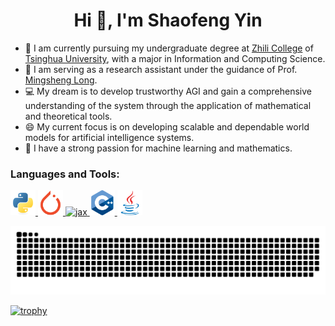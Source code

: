 <h1 align="center"> Hi 👋, I'm Shaofeng Yin </h1>

- 🔭 I am currently pursuing my undergraduate degree at [Zhili College](https://www.zlc.tsinghua.edu.cn/) of [Tsinghua University](https://www.tsinghua.edu.cn/en/), with a major in Information and Computing Science.
- 🍵 I am serving as a research assistant under the guidance of Prof. [Mingsheng Long](http://ise.thss.tsinghua.edu.cn/~mlong/).
- 💻 My dream is to develop trustworthy AGI and gain a comprehensive understanding of the system through the application of mathematical and theoretical tools.
- 😄 My current focus is on developing scalable and dependable world models for artificial intelligence systems.
- 🌟 I have a strong passion for machine learning and mathematics.

<h3 align="left">Languages and Tools:</h3>

<p align="left"> <a href="https://www.python.org" target="_blank" rel="noreferrer"> <img src="https://raw.githubusercontent.com/devicons/devicon/master/icons/python/python-original.svg" alt="python" width="40" height="40"/> </a> <a href="https://pytorch.org/" target="_blank" rel="noreferrer"> <img src="https://raw.githubusercontent.com/devicons/devicon/master/icons/pytorch/pytorch-original.svg" alt="pytorch" width="40" height="40"/> </a> <a href="https://jax.readthedocs.io/en/latest/" target="_blank" rel="noreferrer"> <img src="https://raw.githubusercontent.com/jax-ml/jax/main/images/jax_logo.svg" alt="jax" width="40" height="40"/> </a><a href="https://www.w3schools.com/cpp/" target="_blank" rel="noreferrer"> <img src="https://raw.githubusercontent.com/devicons/devicon/master/icons/cplusplus/cplusplus-original.svg" alt="cplusplus" width="40" height="40"/> </a> <a href="https://upload.wikimedia.org/wikipedia/en/3/30/Java_programming_language_logo.svg" target="_blank" rel="noreferrer"> <img src="https://raw.githubusercontent.com/devicons/devicon/master/icons/java/java-original.svg" alt="java" width="40" height="40"/> </a>  </p>

<picture>
  <source media="(prefers-color-scheme: dark)" srcset="https://raw.githubusercontent.com/operator22th/operator22th/output/github-contribution-grid-snake-dark.svg">
  <source media="(prefers-color-scheme: light)" srcset="https://raw.githubusercontent.com/operator22th/operator22th/output/github-contribution-grid-snake.svg">
  <img src="https://raw.githubusercontent.com/operator22th/operator22th/output/github-contribution-grid-snake.svg" alt="GitHub Contribution Snake">
</picture>

[![trophy](https://github-profile-trophy.vercel.app/?username=operator22th&column=8&row=1)](https://github.com/operator22th)
